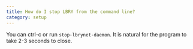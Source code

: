 ```yaml
---
title: How do I stop LBRY from the command line?
category: setup
---
```


You can ctrl-c or run `stop-lbrynet-daemon`. It is natural for the program to take 2-3 seconds to close.
